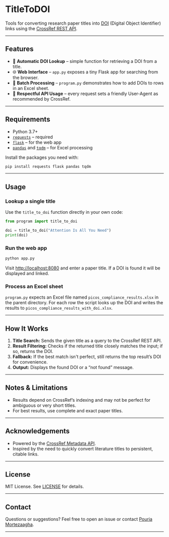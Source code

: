 # TitleToDOI

Tools for converting research paper titles into [DOI](https://www.doi.org/) (Digital Object Identifier) links using the [CrossRef REST API](https://www.crossref.org/services/metadata-delivery/rest-api/).

---

## Features

- 🔎 **Automatic DOI Lookup** – simple function for retrieving a DOI from a title.
- 🌐 **Web Interface** – `app.py` exposes a tiny Flask app for searching from the browser.
- 📑 **Batch Processing** – `program.py` demonstrates how to add DOIs to rows in an Excel sheet.
- 🤝 **Respectful API Usage** – every request sets a friendly User-Agent as recommended by CrossRef.

---

## Requirements

- Python 3.7+
- [`requests`](https://pypi.org/project/requests/) – required
- [`flask`](https://pypi.org/project/flask/) – for the web app
- [`pandas`](https://pypi.org/project/pandas/) and [`tqdm`](https://pypi.org/project/tqdm/) – for Excel processing

Install the packages you need with:

```bash
pip install requests flask pandas tqdm
```

---

## Usage

### Lookup a single title

Use the `title_to_doi` function directly in your own code:

```python
from program import title_to_doi

doi = title_to_doi("Attention Is All You Need")
print(doi)
```

### Run the web app

```bash
python app.py
```

Visit <http://localhost:8080> and enter a paper title. If a DOI is found it will be displayed and linked.

### Process an Excel sheet

`program.py` expects an Excel file named `picos_compliance_results.xlsx` in the parent directory.  For each row the script looks up the DOI and writes the results to `picos_compliance_results_with_doi.xlsx`.

---

## How It Works

1. **Title Search:** Sends the given title as a query to the CrossRef REST API.
2. **Result Filtering:** Checks if the returned title closely matches the input; if so, returns the DOI.
3. **Fallback:** If the best match isn't perfect, still returns the top result’s DOI for convenience.
4. **Output:** Displays the found DOI or a “not found” message.

---

## Notes & Limitations

- Results depend on CrossRef’s indexing and may not be perfect for ambiguous or very short titles.
- For best results, use complete and exact paper titles.

---

## Acknowledgements

- Powered by the [CrossRef Metadata API](https://api.crossref.org/).
- Inspired by the need to quickly convert literature titles to persistent, citable links.

---

## License

MIT License. See [LICENSE](LICENSE) for details.

---

## Contact

Questions or suggestions?
Feel free to open an issue or contact [Pouria Mortezaagha](mailto:pouriamortezaagha7@gmail.com).

---

